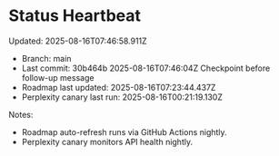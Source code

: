 # Status Heartbeat

Updated: 2025-08-16T07:46:58.911Z

- Branch: main
- Last commit: 30b464b 2025-08-16T07:46:04Z Checkpoint before follow-up message
- Roadmap last updated: 2025-08-16T07:23:44.437Z
- Perplexity canary last run: 2025-08-16T00:21:19.130Z

Notes:
- Roadmap auto-refresh runs via GitHub Actions nightly.
- Perplexity canary monitors API health nightly.

